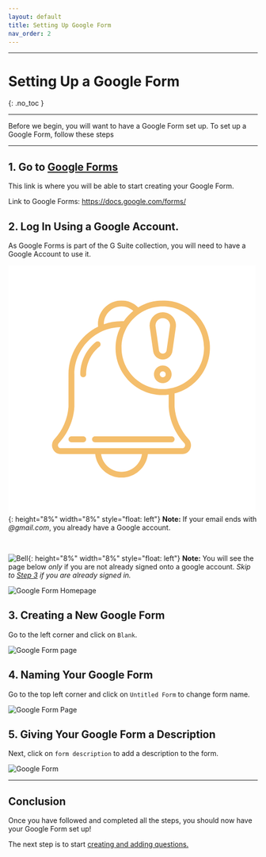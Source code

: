 ```yaml
---
layout: default
title: Setting Up Google Form
nav_order: 2
---
```



---

# Setting Up a Google Form

{: .no_toc }

---

Before we begin, you will want to have a Google Form set up. To set up a Google Form, follow these steps

---

## 1. Go to [Google Forms](https://docs.google.com/forms/)

This link is where you will be able to start creating your Google Form.

Link to Google Forms: <https://docs.google.com/forms/>

## 2. Log In Using a Google Account.

As Google Forms is part of the G Suite collection, you will need to have a Google Account to use it.

![Bell](../images/icons/bell.png){: height="8%" width="8%" style="float: left"}
**Note:** If your email ends with _@gmail.com_, you already have a Google account.

<br />

![Bell](https://github.com/kevtrng/Google-Forms-Guide/blob/gh-pages/docs/images/icons/bell.png?raw=true){: height="8%" width="8%" style="float: left"}
**Note:** You will see the page below _only_ if you are not already signed onto a google account. _Skip to [Step 3](#3-creating-new-google-form) if you are already signed in._

![Google Form Homepage](https://github.com/kevtrng/Google-Forms-Guide/blob/gh-pages/docs/images/SettingUpGoogleForm/1_Google_login.png?raw=true)

## 3. Creating a New Google Form

Go to the left corner and click on `Blank`.

![Google Form page](https://github.com/kevtrng/Google-Forms-Guide/blob/gh-pages/docs/images/SettingUpGoogleForm/2_Google_Form_Homepage.png?raw=true)

## 4. Naming Your Google Form

Go to the top left corner and click on `Untitled Form` to change form name.

![Google Form Page](https://github.com/kevtrng/Google-Forms-Guide/blob/gh-pages/docs/images/SettingUpGoogleForm/3_Untitled_form1.png?raw=true)

## 5. Giving Your Google Form a Description

Next, click on `form description` to add a description to the form.

![Google Form](https://github.com/kevtrng/Google-Forms-Guide/blob/gh-pages/docs/images/SettingUpGoogleForm/4_Untitled_form2.png?raw=true)

---
## Conclusion

Once you have followed and completed all the steps, you should now have your Google Form set up!

The next step is to start [creating and adding questions.](../addQuestion/makingAQuestion.md)
